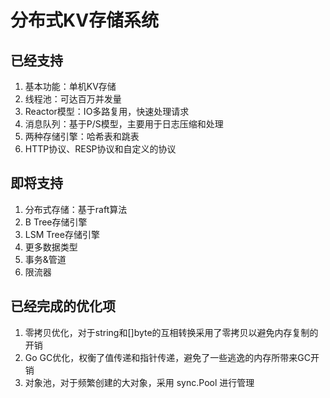 # 分布式KV存储系统
## 已经支持
1. 基本功能：单机KV存储
2. 线程池：可达百万并发量
3. Reactor模型：IO多路复用，快速处理请求
4. 消息队列：基于P/S模型，主要用于日志压缩和处理
5. 两种存储引擎：哈希表和跳表
6. HTTP协议、RESP协议和自定义的协议

## 即将支持
1. 分布式存储：基于raft算法
2. B Tree存储引擎
3. LSM Tree存储引擎
4. 更多数据类型
5. 事务&管道
6. 限流器

## 已经完成的优化项
1. 零拷贝优化，对于string和[]byte的互相转换采用了零拷贝以避免内存复制的开销
2. Go GC优化，权衡了值传递和指针传递，避免了一些逃逸的内存所带来GC开销
3. 对象池，对于频繁创建的大对象，采用 sync.Pool 进行管理